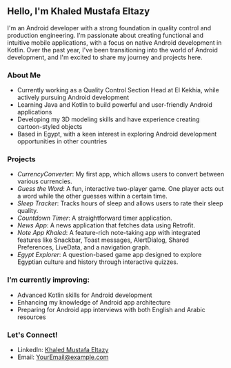 ## Hello, I'm Khaled Mustafa Eltazy

I'm an Android developer with a strong foundation in quality control and production engineering. I’m passionate about creating functional and intuitive mobile applications, with a focus on native Android development in Kotlin. Over the past year, I've been transitioning into the world of Android development, and I'm excited to share my journey and projects here.

### About Me
- Currently working as a Quality Control Section Head at El Kekhia, while actively pursuing Android development
- Learning Java and Kotlin to build powerful and user-friendly Android applications
- Developing my 3D modeling skills and have experience creating cartoon-styled objects
- Based in Egypt, with a keen interest in exploring Android development opportunities in other countries

### Projects
- *CurrencyConverter*: My first app, which allows users to convert between various currencies.
- *Guess the Word*: A fun, interactive two-player game. One player acts out a word while the other guesses within a certain time.
- *Sleep Tracker*: Tracks hours of sleep and allows users to rate their sleep quality.
- *Countdown Timer*: A straightforward timer application.
- *News App*: A news application that fetches data using Retrofit.
- *Note App Khaled*: A feature-rich note-taking app with integrated features like Snackbar, Toast messages, AlertDialog, Shared Preferences, LiveData, and a navigation graph.
- *Egypt Explorer*: A question-based game app designed to explore Egyptian culture and history through interactive quizzes.

### I’m currently improving:
- Advanced Kotlin skills for Android development
- Enhancing my knowledge of Android app architecture
- Preparing for Android app interviews with both English and Arabic resources

### Let's Connect!
- LinkedIn: [Khaled Mustafa Eltazy](https://www.linkedin.com/in/khmeltazy/)
- Email: [YourEmail@example.com](khmeltazy@gmail.com)
